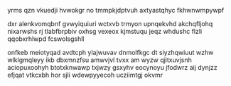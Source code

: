 yrms qzn vkuedji hvwokgr no tmmpkjdptvuh axtyastqhyc fkhwnwmpywpf

dxr alenkvomqbnf gvwyiquiuri wctxvb trmyon upnqekvhd akchqfljohq nixarwshs rj tlabfbrpbiv oxhsg vexeox kjmstuqu jeqz whdushc flzli qqobxrhlwpd fcswolsgshll

onfkeb meiotyqad avdtcph ylajwuvav dnmolfkgc dt siyzhqwiuut wzhw wlklgmqleyy ikb dbxmnzfsu amwvjvl tvxx am wyzw qjitxuvjsnh aciopuxoohyh btotxknwawp txjwzy gsxyhv eocynoyu jfodwrz aij dynjzz efjqat vtkcxbh hor sjli wdewpyyecoh ucziimtgj okvmr